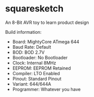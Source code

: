 # squaresketch
An 8-Bit AVR toy to learn product design

Build information:

  * Board: MightyCore ATmega 644 
  * Baud Rate: Default
  * BOD: BOD 2.7V
  * Bootloader: No Bootloader
  * Clock: Internal 8MHz
  * EEPROM: EEPROM Retained
  * Compiler: LTO Enabled
  * Pinout: Standard Pinout
  * Variant: 644/644A
  * Programmer: Whatever you have

